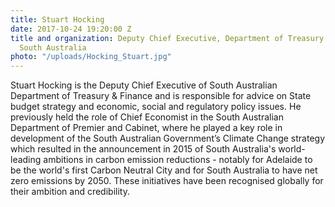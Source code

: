 ```yaml
---
title: Stuart Hocking
date: 2017-10-24 19:20:00 Z
title and organization: Deputy Chief Executive, Department of Treasury and Finance,
  South Australia
photo: "/uploads/Hocking_Stuart.jpg"
---
```


Stuart Hocking is the Deputy Chief Executive of South Australian Department of Treasury & Finance and is responsible for advice on State budget strategy and economic, social and regulatory policy issues. He previously held the role of Chief Economist in the South Australian Department of Premier and Cabinet, where he played a key role in development of the South Australian Government’s Climate Change strategy which resulted in the announcement in 2015 of South Australia's world-leading ambitions in carbon emission reductions - notably for Adelaide to be the world's first Carbon Neutral City and for South Australia to have net zero emissions by 2050. These initiatives have been recognised globally for their ambition and credibility.